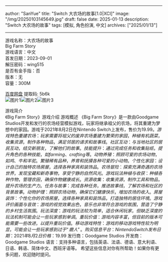 
---
author: "SanYue"
title: "Switch 大农场的故事[1.0|XCI]"
image: "/img/20250103145649.jpg"
draft: false
date: 2025-01-13
description: "Switch 大农场的故事"
tags: [模拟, 角色扮演, 中文]
archives: ["2025/01/13"]

---

游戏名称：大农场的故事   
Big Farm Story    
游戏语言：中文  
首发日期：2023-09-01  
解压密码：wing515  
是否有金手指：否  
版本：无   
容量：300M

[百度网盘](https://pan.baidu.com/s/1z49DE7eO6eqssGJEpVfvJg) 提取码: 5b6k  
![图片1](/img/dd33bf.jpg)![图片2](/img/64abf7.jpg)![图片3](/img/1a601e.jpg)  

游戏简介  
《Big Farm Story》游戏介绍
游戏概述
《Big Farm Story》是一款由Goodgame Studios开发和发行的农场经营模拟游戏，玩家将继承祖父的农场，将其重建为梦想中的家园。游戏于2021年8月2日在Nintendo Switch上发布，售价为$19.99。
游戏特色
重建农场：玩家需要将祖父的废弃农场重建为繁荣的家园，种植有机蔬菜，收集资源，制作各种物品，满足邻居的请求和故事线。
社区互动：与当地社区的居民互动，结交新朋友，了解他们的故事。
技能提升：通过完成任务和收集贴纸，提升角色的各种技能，如 farming、crafting 等。
动物养殖：照顾可爱的农场动物，如鸡、牛和羊驼。繁殖稀有品种，养育和抚摸各种可爱的小动物。
个性化家园：设计自己的独特农场房屋，选择各种家具和装饰品。
农场冒险：探索充满奇遇的农场世界，发现宝藏和新奇事物，享受宁静的自然风光。
游戏玩法
种植与收获：种植各种作物，管理农田，确保作物健康成长。
资源收集：收集资源，制作工具和物品，提升农场的生产力。
任务与故事：完成各种任务，推进故事线，了解农场和社区的背景故事。
动物护理：照顾农场动物，确保它们健康快乐，增加农场的收入。
房屋装饰：个性化你的农场房屋，选择各种家具和装饰品，打造独特的居住环境。
游戏评价
画面与音效：游戏的视觉效果出色，音乐也非常符合游戏的氛围，营造了宁静的乡村生活氛围。
玩法深度：游戏的玩法较为简单，适合休闲玩家，但缺乏深度的玩法机制可能会让一些玩家感到单调。
重玩价值：游戏内容丰富，但目前的版本可能需要一些改进，以提升重玩价值。
移动游戏特性：游戏的移动游戏特性较为明显，可能会让一些玩家感到过于“磨人”。
购买信息
平台：Nintendo Switch
发布日期：2021年8月2日
价格：$19.99
发行商：Goodgame Studios
开发商：Goodgame Studios
语言：支持多种语言，包括英语、法语、德语、意大利语、日语、韩语、简体中文、西班牙语等。
希望这些信息对你有所帮助！如果你有更多问题，欢迎随时提问。
